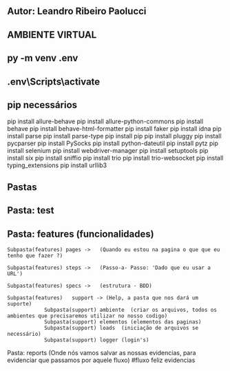 ## Autor: Leandro Ribeiro Paolucci

## AMBIENTE VIRTUAL
## py -m venv .env
## .env\Scripts\activate

## pip necessários

pip install allure-behave
pip install allure-python-commons
pip install behave
pip install behave-html-formatter
pip install faker
pip install idna
pip install parse
pip install parse-type
pip install pip
pip install pluggy
pip install pycparser
pip install PySocks
pip install python-dateutil
pip install pytz
pip install selenium
pip install webdriver-manager
pip install setuptools
pip install six
pip install sniffio
pip install trio
pip install trio-websocket
pip install typing_extensions
pip install urllib3


## Pastas

##  Pasta: test

## Pasta: features (funcionalidades)

    Subpasta(features) pages ->   (Quando eu estou na pagina o que que eu tenho que fazer ?)

    Subpasta(features) steps ->   (Passo-a- Passo: 'Dado que eu usar a URL')

    Subpasta(features) specs ->   (estrutura - BDD)

    Subpasta(features)   support -> (Help, a pasta que nos dará um suporte)
                Subpasta(support) ambiente  (criar os arquivos, todos os ambientes que precisaremos utilizar no nosso codigo)
                Subpasta(support) elementos (elementos das paginas)
                Subpasta(support) loads  (iniciação de arquivos se necessário)
                Subpasta(support) logger (login's)

Pasta: reports (Onde nós vamos salvar as nossas evidencias, para evidenciar que passamos por aquele fluxo) #fluxo feliz
    evidencias


    







